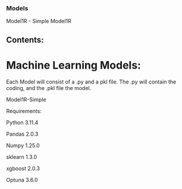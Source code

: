 ### Models
Model1R - Simple
Model1R
## Contents:

# Machine Learning Models:

Each Model will consist of a .py and a pkl file.
The .py will contain the coding, and the .pkl file the model.

Model1R-Simple

Requirements: 

Python 3.11.4

Pandas 2.0.3

Numpy 1.25.0

sklearn 1.3.0

xgboost 2.0.3

Optuna 3.6.0




